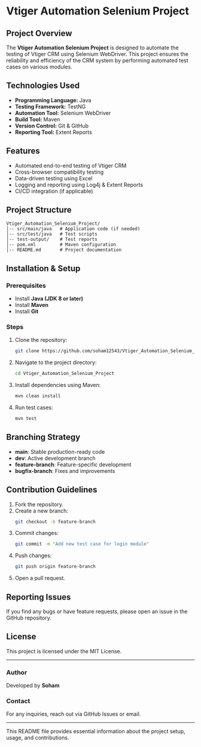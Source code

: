 # Vtiger Automation Selenium Project

## Project Overview
The **Vtiger Automation Selenium Project** is designed to automate the testing of Vtiger CRM using Selenium WebDriver. This project ensures the reliability and efficiency of the CRM system by performing automated test cases on various modules.

## Technologies Used
- **Programming Language:** Java
- **Testing Framework:** TestNG
- **Automation Tool:** Selenium WebDriver
- **Build Tool:** Maven
- **Version Control:** Git & GitHub
- **Reporting Tool:** Extent Reports

## Features
- Automated end-to-end testing of Vtiger CRM
- Cross-browser compatibility testing
- Data-driven testing using Excel
- Logging and reporting using Log4j & Extent Reports
- CI/CD integration (if applicable)

## Project Structure
```
Vtiger_Automation_Selenium_Project/
│-- src/main/java   # Application code (if needed)
│-- src/test/java   # Test scripts
│-- test-output/    # Test reports
│-- pom.xml         # Maven configuration
│-- README.md       # Project documentation
```

## Installation & Setup
### Prerequisites
- Install **Java (JDK 8 or later)**
- Install **Maven**
- Install **Git**

### Steps
1. Clone the repository:
   ```bash
   git clone https://github.com/soham12543/Vtiger_Automation_Selenium_Project.git
   ```
2. Navigate to the project directory:
   ```bash
   cd Vtiger_Automation_Selenium_Project
   ```
3. Install dependencies using Maven:
   ```bash
   mvn clean install
   ```
4. Run test cases:
   ```bash
   mvn test
   ```

## Branching Strategy
- **main**: Stable production-ready code
- **dev**: Active development branch
- **feature-branch**: Feature-specific development
- **bugfix-branch**: Fixes and improvements

## Contribution Guidelines
1. Fork the repository.
2. Create a new branch:
   ```bash
   git checkout -b feature-branch
   ```
3. Commit changes:
   ```bash
   git commit -m "Add new test case for login module"
   ```
4. Push changes:
   ```bash
   git push origin feature-branch
   ```
5. Open a pull request.

## Reporting Issues
If you find any bugs or have feature requests, please open an issue in the GitHub repository.

## License
This project is licensed under the MIT License.

---

### Author
Developed by **Soham**

### Contact
For any inquiries, reach out via GitHub Issues or email.

---

This README file provides essential information about the project setup, usage, and contributions.
